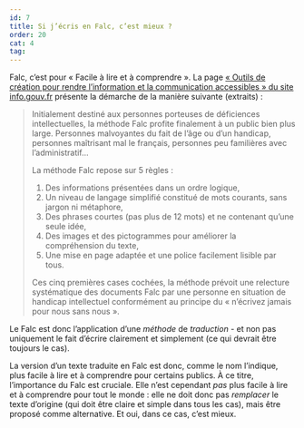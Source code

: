 ```yaml
---
id: 7
title: Si j’écris en Falc, c’est mieux ?
order: 20
cat: 4
tag:
---
```

Falc, c’est pour «&nbsp;Facile à lire et à comprendre&nbsp;». La page [«&nbsp;Outils de création pour rendre l’information et la communication accessibles&nbsp;» du site info.gouv.fr](https://www.info.gouv.fr/accessibilite/outils-de-creation-pour-rendre-linformation-et-la-communication-accessibles) présente la démarche de la manière suivante (extraits)&nbsp;:

> Initialement destiné aux personnes porteuses de déficiences intellectuelles, la méthode Falc profite finalement à un public bien plus large. Personnes malvoyantes du fait de l’âge ou d’un handicap, personnes maîtrisant mal le français, personnes peu familières avec l’administratif…
>
> La méthode Falc repose sur 5 règles&nbsp;:
>  1. Des informations présentées dans un ordre logique,
>  2. Un niveau de langage simplifié constitué de mots courants, sans jargon ni métaphore,
>  3. Des phrases courtes (pas plus de 12 mots) et ne contenant qu’une seule idée,
>  4. Des images et des pictogrammes pour améliorer la compréhension du texte,
>  5. Une mise en page adaptée et une police facilement lisible par tous.
>
> Ces cinq premières cases cochées, la méthode prévoit une relecture systématique des documents Falc par une personne en situation de handicap intellectuel conformément au principe du «&nbsp;n’écrivez jamais pour nous sans nous&nbsp;».

Le Falc est donc l’application d’une *méthode* de *traduction* - et non pas uniquement le fait d’écrire clairement et simplement (ce qui devrait être toujours le cas).

La version d’un texte traduite en Falc est donc, comme le nom l’indique, plus facile à lire et à comprendre pour certains publics. À ce titre, l’importance du Falc est cruciale. Elle n’est cependant *pas* plus facile à lire et à comprendre pour tout le monde&nbsp;: elle ne doit donc pas *remplacer* le texte d’origine (qui doit être claire et simple dans tous les cas), mais être proposé comme alternative. Et oui, dans ce cas, c’est mieux.

